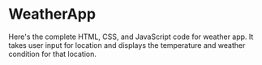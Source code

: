 # WeatherApp
Here's the complete HTML, CSS, and JavaScript code for weather app. It takes user input for location and displays the temperature and weather condition for that location.
